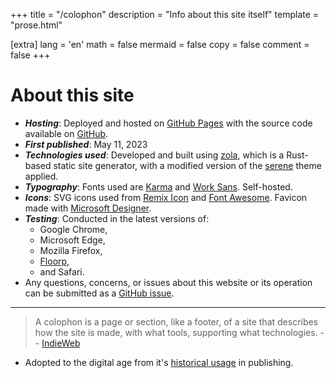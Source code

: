 +++
title = "/colophon"
description = "Info about this site itself"
template = "prose.html"

[extra]
lang = 'en'
math = false
mermaid = false
copy = false
comment = false
+++

# About this site

- ***Hosting***: Deployed and hosted on [GitHub Pages](https://pages.github.com/) with the source code available on [GitHub](https://github.com/Bhodrolok/Bhodrolok.github.io).
- ***First published***: May 11, 2023
- ***Technologies used***: Developed and built using [zola](https://github.com/getzola/zola), which is a Rust-based static site generator, with a modified version of the [serene](https://github.com/isunjn/serene) theme applied.
- ***Typography***: Fonts used are [Karma](https://fonts.google.com/specimen/Karma) and [Work Sans](https://fonts.google.com/specimen/Work+Sans). Self-hosted.
- ***Icons***: SVG icons used from [Remix Icon](https://remixicon.com) and [Font Awesome](https://fontawesome.com). Favicon made with [Microsoft Designer](https://designer.microsoft.com).
- ***Testing***: Conducted in the latest versions of: 
    - Google Chrome, 
    - Microsoft Edge, 
    - Mozilla Firefox, 
    - [Floorp](https://github.com/Floorp-Projects/Floorp),
    - and Safari. 
- Any questions, concerns, or issues about this website or its operation can be submitted as a [GitHub issue](https://github.com/Bhodrolok/Bhodrolok.github.io/issues). 
---
> A colophon is a page or section, like a footer, of a site that describes how the site is made, with what tools, supporting what technologies. -- [IndieWeb](https://indieweb.org/colophon)
- Adopted to the digital age from it's [historical usage](https://en.wikipedia.org/wiki/Colophon_(publishing)) in publishing.
